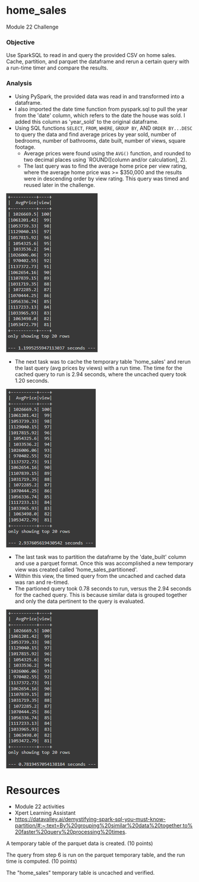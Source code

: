 # home_sales
Module 22 Challenge

### Objective
Use SparkSQL to read in and query the provided CSV on home sales. Cache, partition, and parquet the dataframe and rerun a certain query with a run-time timer and compare the results.

### Analysis
* Using PySpark, the provided data was read in and transformed into a dataframe.
* I also imported the date time function from pyspark.sql to pull the year from the 'date' column, which refers to the date the house was sold. I added this column as 'year_sold' to the original dataframe.
* Using SQL functions `SELECT`, `FROM`, `WHERE`, `GROUP BY`, AND `ORDER BY...DESC` to query the data and find average prices by year sold, number of bedrooms, number of bathrooms, date built, number of views, square footage.
  * Average prices were found using the `AVG()` function, and rounded to two decimal places using `ROUND([column and/or calculation], 2).
  * The last query was to find the average home price per view rating, where the average home price was >= $350,000 and the results were in descending order by view rating. This query was timed and reused later in the challenge.

![uncached](Results/query_01_uncached.png)
    
* The next task was to cache the temporary table 'home_sales' and rerun the last query (avg prices by views) with a run time. The time for the cached query to run is 2.94 seconds, where the uncached query took 1.20 seconds.
  
![cached](Results/query_02_cached.png)

* The last task was to partition the dataframe by the 'date_built' column and use a parquet format. Once this was accomplished a new temporary view was created called 'home_sales_partitioned'.
* Within this view, the timed query from the uncached and cached data was ran and re-timed.
* The partioned query took 0.78 seconds to run, versus the 2.94 seconds for the cached query. This is because similar data is grouped together and only the data pertinent to the query is evaluated.

![partitioned](Results/query_03_partition.png)

# Resources
* Module 22 activities
* Xpert Learning Assistant
* https://datavalley.ai/demystifying-spark-sql-you-must-know-partition/#:~:text=By%20grouping%20similar%20data%20together,to%20faster%20query%20processing%20times.

A temporary table of the parquet data is created. (10 points)

The query from step 6 is run on the parquet temporary table, and the run time is computed. (10 points)

The "home_sales" temporary table is uncached and verified.
